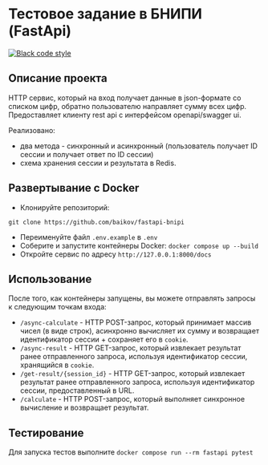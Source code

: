 # Тестовое задание в БНИПИ (FastApi)

[![Black code style](https://img.shields.io/badge/code%20style-black-000000.svg)](https://github.com/ambv/black)


## Описание проекта

HTTP сервис,  который на вход получает данные в json-формате со списком цифр, обратно пользователю направляет сумму всех цифр. Предоставляет клиенту rest api с интерфейсом openapi/swagger ui.

Реализовано:
- два метода - синхронный и асинхронный (пользователь получает ID сессии и получает ответ по ID сессии)
- схема хранения сессии и результата в Redis.

## Развертывание с Docker

- Клонируйте репозиторий:

```
git clone https://github.com/baikov/fastapi-bnipi
```
- Переименуйте файл `.env.example` в `.env`
- Соберите и запустите контейнеры Docker: `docker compose up --build`
- Откройте сервис по адресу `http://127.0.0.1:8000/docs`


## Использование

После того, как контейнеры запущены, вы можете отправлять запросы к следующим точкам входа:



- `/async-calculate` - HTTP POST-запрос, который принимает массив чисел (в виде строк), асинхронно вычисляет их сумму и возвращает идентификатор сессии + cохраняет его в `cookie`.
- `/async-result` - HTTP GET-запрос, который извлекает результат ранее отправленного запроса, используя идентификатор сессии, хранящийся в `cookie`.
- `/get-result/{session_id}` - HTTP GET-запрос, который извлекает результат ранее отправленного запроса, используя идентификатор сессии, предоставленный в URL.
- `/calculate` - HTTP POST-запрос, который выполняет синхронное вычисление и возвращает результат.


## Тестирование

Для запуска тестов выполните
`docker compose run --rm fastapi pytest`
